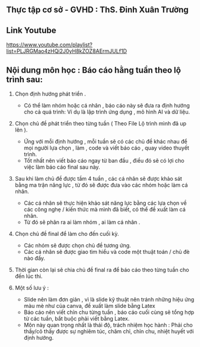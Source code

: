 ## Thực tập cơ sở - GVHD : ThS. Đinh Xuân Trường
## Link Youtube
 https://www.youtube.com/playlist?list=PLJRGMao4zHQi2J0yH8kZOZ8AErmJULf1D
## Nội dung môn học : Báo cáo hằng tuần theo lộ trình sau: 
1. Chọn định hướng phát triển .
   - Có thể làm nhóm hoặc cá nhân , báo cáo này sẽ đưa ra định hướng cho cả quá trình: Ví dụ là lập trình ứng dụng , mô hình AI và dữ liệu.
    
3. Chọn chủ đề phát triển theo từng tuần ( Theo File Lộ trình mình đã up lên ).
   - Ứng với mỗi định hướng , mỗi tuần sẽ có các chủ đề khác nhau để mọi người lựa chọn , làm , code  và viết báo cáo , quay video thuyết trình.
   - Tốt nhất nên viết báo cáo ngay từ ban đầu , điều đó sẽ có lợi cho việc làm báo cáo final sau này.
     
5. Sau khi làm chủ đề được tầm 4 tuần , các cá nhân sẽ được khảo sát bằng ma trận năng lực , từ đó sẽ được đưa vào các nhóm hoặc làm cá nhân.
   - Các cá nhân sẽ thực hiện khảo sát năng lực bằng các lựa chọn về các công nghẹ / kiến thức mà mình đã biết, có thể đề xuất làm cá nhân.
   - Từ đó sẽ phân ra ai làm nhóm , ai làm cá nhân .
     
7. Chọn chủ đề final để làm cho đến cuối kỳ.
   - Các nhóm sẽ được chọn chủ đề tương ứng.
   - Các cá nhân sẽ được giao tìm hiểu và code một thuật toán / chủ đè nào đấy.
     
8. Thời gian còn lại sẽ chia chủ đề final ra để báo cáo theo từng tuần cho đến lúc thi.

9. Một số lưu ý :
    - Slide nên làm đơn giản , vì là slide kỹ thuật nên tránh những hiệu ứng màu mè như của canva, đề xuất làm slide bằng Latex
    - Báo cáo nên viết chỉn chu từng tuần , báo cáo cuối cùng sẽ tổng hợp từ các tuần, bắt buộc phải viết bằng Latex.
    - Môn này quan trọng nhất là thái độ, trách nhiệm học hành : Phải cho thầy/cô thấy được sự nghiêm túc, chăm chỉ, chỉn chu, nhiệt huyết với định hướng.
